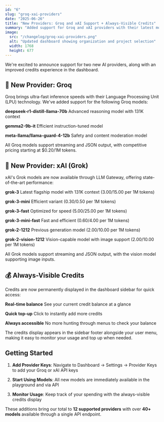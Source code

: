 ```yaml
---
id: "6"
slug: "groq-xai-providers"
date: "2025-06-26"
title: "New Providers: Groq and xAI Support + Always-Visible Credits"
summary: "Added support for Groq and xAI providers with their latest models, plus credits are now always visible in the sidebar for easy access."
image:
  src: "/changelog/groq-xai-providers.png"
  alt: "Updated dashboard showing organization and project selection"
  width: 1768
  height: 677
---
```


We're excited to announce support for two new AI providers, along with an improved credits experience in the dashboard.

## 🚀 New Provider: Groq

Groq brings ultra-fast inference speeds with their Language Processing Unit (LPU) technology. We've added support for the following Groq models:

**deepseek-r1-distill-llama-70b** Advanced reasoning model with 131K context

**gemma2-9b-it** Efficient instruction-tuned model

**meta-llama/llama-guard-4-12b** Safety and content moderation model

All Groq models support streaming and JSON output, with competitive pricing starting at $0.20/1M tokens.

## 🤖 New Provider: xAI (Grok)

xAI's Grok models are now available through LLM Gateway, offering state-of-the-art performance:

**grok-3** Latest flagship model with 131K context ($3.00/$15.00 per 1M tokens)

**grok-3-mini** Efficient variant ($0.30/$0.50 per 1M tokens)

**grok-3-fast** Optimized for speed ($5.00/$25.00 per 1M tokens)

**grok-3-mini-fast** Fast and efficient ($0.60/$4.00 per 1M tokens)

**grok-2-1212** Previous generation model ($2.00/$10.00 per 1M tokens)

**grok-2-vision-1212** Vision-capable model with image support ($2.00/$10.00 per 1M tokens)

All Grok models support streaming and JSON output, with the vision model supporting image inputs.

## 💰 Always-Visible Credits

Credits are now permanently displayed in the dashboard sidebar for quick access:

**Real-time balance** See your current credit balance at a glance

**Quick top-up** Click to instantly add more credits

**Always accessible** No more hunting through menus to check your balance

The credits display appears in the sidebar footer alongside your user menu, making it easy to monitor your usage and top up when needed.

## Getting Started

1. **Add Provider Keys**: Navigate to Dashboard → Settings → Provider Keys to add your Groq or xAI API keys

2. **Start Using Models**: All new models are immediately available in the playground and via API

3. **Monitor Usage**: Keep track of your spending with the always-visible credits display

These additions bring our total to **12 supported providers** with over **40+ models** available through a single API endpoint.
